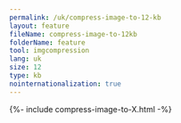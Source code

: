 ```yaml
---
permalink: /uk/compress-image-to-12-kb
layout: feature
fileName: compress-image-to-12kb
folderName: feature
tool: imgcompression
lang: uk
size: 12
type: kb
nointernationalization: true
---
```

{%- include compress-image-to-X.html -%}       
